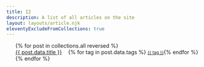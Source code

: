```yaml
---
title: I2
description: A list of all articles on the site
layout: layouts/article.njk
eleventyExcludeFromCollections: true
---
```


<ul class="menu i2">
{% for post in collections.all reversed  %}
<li><a href="{{post.url}}">{{ post.data.title }}</a><div>{% for tag in post.data.tags %}
<a class="minitag" href="/tags/{{ tag }}">{{ tag }}</a>{% endfor %}<div>
</li>
{% endfor %}
</ul>

<style>
    .minitag {
        background-color: var(--col1light);
        font-size: 80%;
    }

    .i2 li {
        display: flex;
        flex-direction: row;
        justify-content: space-between;
    }

    .i2 li span {
        text-align: right;
    }

    .i2 a {
        display: inline-block;
    }
</style>